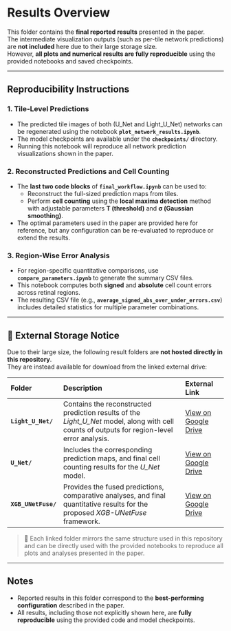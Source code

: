 # Results Overview

This folder contains the **final reported results** presented in the paper.  
The intermediate visualization outputs (such as per-tile network predictions) are **not included** here due to their large storage size.  
However, **all plots and numerical results are fully reproducible** using the provided notebooks and saved checkpoints.

---

## Reproducibility Instructions

### 1. Tile-Level Predictions
- The predicted tile images of both (U_Net and Light_U_Net) networks can be regenerated using the notebook **`plot_network_results.ipynb`**.  
- The model checkpoints are available under the **`checkpoints/`** directory.  
- Running this notebook will reproduce all network prediction visualizations shown in the paper.

### 2. Reconstructed Predictions and Cell Counting
- The **last two code blocks** of **`final_workflow.ipynb`** can be used to:
  - Reconstruct the full-sized prediction maps from tiles.  
  - Perform **cell counting** using the **local maxima detection** method with adjustable parameters **T (threshold)** and **σ (Gaussian smoothing)**.  
- The optimal parameters used in the paper are provided here for reference, but any configuration can be re-evaluated to reproduce or extend the results.

### 3. Region-Wise Error Analysis
- For region-specific quantitative comparisons, use **`compare_parameters.ipynb`** to generate the summary CSV files.  
- This notebook computes both **signed** and **absolute** cell count errors across retinal regions.  
- The resulting CSV file (e.g., **`average_signed_abs_over_under_errors.csv`**) includes detailed statistics for multiple parameter combinations.

---
## 🔗 External Storage Notice

Due to their large size, the following result folders are **not hosted directly in this repository**.  
They are instead available for download from the linked external drive:

| Folder | Description | External Link |
|:--------|:-------------|:---------------|
| **`Light_U_Net/`** | Contains the reconstructed prediction results of the *Light_U_Net* model, along with cell counts of  outputs for region-level error analysis. | [View on Google Drive](https://drive.google.com/drive/folders/19hTfl7-5WkmfUU_fa3dLsdkrGJ40v_eL?usp=sharing) |
| **`U_Net/`** | Includes the corresponding prediction maps, and final cell counting results for the *U_Net* model. | [View on Google Drive](https://drive.google.com/...) |
| **`XGB_UNetFuse/`** | Provides the fused predictions, comparative analyses, and final quantitative results for the proposed *XGB-UNetFuse* framework. | [View on Google Drive](https://drive.google.com/...) |

> 📁 Each linked folder mirrors the same structure used in this repository and can be directly used with the provided notebooks to reproduce all plots and analyses presented in the paper.

---
## Notes
- Reported results in this folder correspond to the **best-performing configuration** described in the paper.  
- All results, including those not explicitly shown here, are **fully reproducible** using the provided code and model checkpoints.
